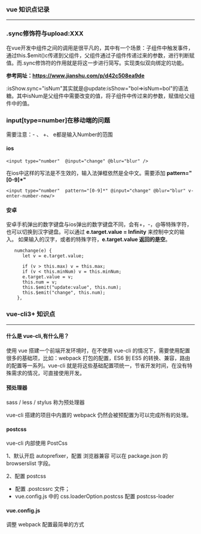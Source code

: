 ### vue 知识点记录

* * *

### .sync修饰符与upload:XXX
在vue开发中组件之间的调用是很平凡的，其中有一个场景：子组件中触发事件，通过this.$emit()c传递到父组件，父组件通过子组件传递过来的参数，进行判断赋值。而.sync修饰符的作用就是将这一步进行简写。实现类似双向绑定的功能。

**参考网址：https://www.jianshu.com/p/d42c508ea9de**

:isShow.sync="isNum"其实就是@update:isShow="bol=>isNum=bol"的语法糖。其中isNum是父组件中需要改变的值，将子组件中传过来的参数，赋值给父组件中的值。

### input[type=number]在移动端的问题

需要注意：- 、 +、  e都是输入Number的范围

#### ios

```
<input type="number"  @input="change" @blur="blur" />
```
在ios中这样的写法是不生效的，输入法弹框依然是全中文。需要添加 **pattern="[0-9]*"**

```
<input type="number"  pattern="[0-9]*" @input="change" @blur="blur" v-enter-number-new/>
```

#### 安卓

安卓手机弹出的数字键盘与ios弹出的数字键盘不同，会有+，-，@等特殊字符，也可以切换到汉字键盘。可以通过 **e.target.value = Infinity** 来控制中文的输入。
如果输入的汉字，或者的特殊字符，**e.target.value 返回的是空**。

```
   numchange(e) {
      let v = e.target.value;

      if (v > this.max) v = this.max;
      if (v < this.minNum) v = this.minNum;
      e.target.value = v;
      this.num = v;
      this.$emit("update:value", this.num);
      this.$emit("change", this.num);
    },
```


### vue-cli3+ 知识点

*** 

#### 什么是 vue-cli,有什么用？

使用 vue 搭建一个前端开发环境时，在不使用 vue-cli 的情况下，需要使用配置很多的基础项，比如：webpack 打包的配置，ES6 到 ES5 的转换、兼容，路由的配置等一系列。vue-cli 就是将这些基础配置项统一，节省开发时间，在没有特殊需求的情况，可直接使用开发。


#### 预处理器

sass / less / stylus 称为预处理器

vue-cli 搭建的项目中内置的 webpack 仍然会被预配置为可以完成所有的处理。


#### postcss

vue-cli 内部使用 PostCss

1、默认开启 autoprefixer，配置 浏览器兼容 可以在 package.json 的 browserslist 字段。

2、配置 postcss  
   * 配置 .postcssrc 文件；
   * vue.config.js 中的 css.loaderOption.postcss 配置 postcss-loader 

#### vue.config.js

调整 webpack 配置最简单的方式